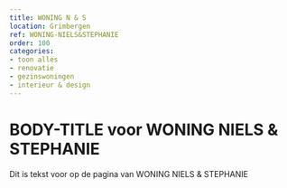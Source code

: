 ```yaml
---
title: WONING N & S
location: Grimbergen
ref: WONING-NIELS&STEPHANIE
order: 100
categories:
- toon alles
- renovatie
- gezinswoningen
- interieur & design
---
```

# BODY-TITLE voor WONING NIELS & STEPHANIE

Dit is tekst voor op de pagina van WONING NIELS & STEPHANIE